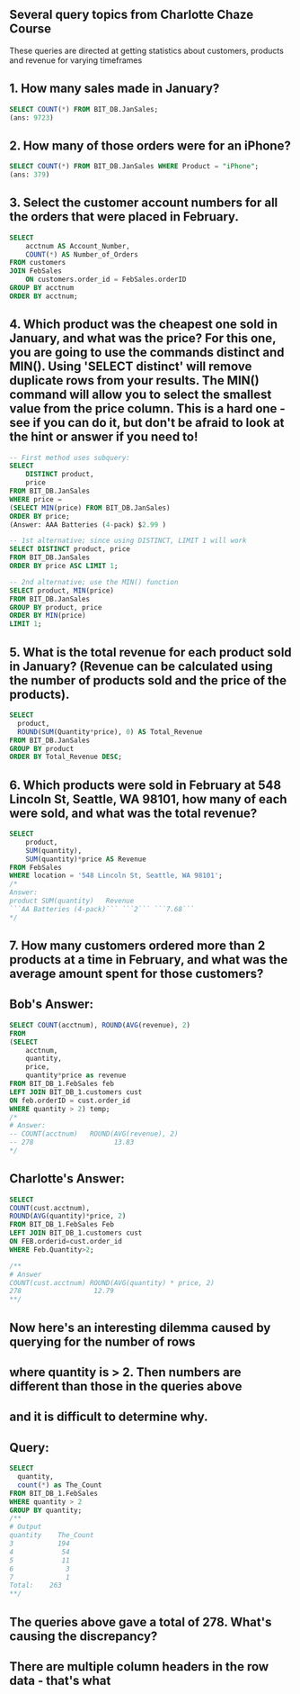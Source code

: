
## Several query topics from Charlotte Chaze Course
These queries are directed at getting statistics about customers, products and revenue for varying timeframes



## 1. How many sales made in January?
```sql
SELECT COUNT(*) FROM BIT_DB.JanSales;
(ans: 9723)
``` 

## 2. How many of those orders were for an iPhone?
```sql
SELECT COUNT(*) FROM BIT_DB.JanSales WHERE Product = "iPhone"; 
(ans: 379)
```


## 3. Select the customer account numbers for all the orders that were placed in February.
```sql
SELECT 
    acctnum AS Account_Number,
    COUNT(*) AS Number_of_Orders
FROM customers
JOIN FebSales 
    ON customers.order_id = FebSales.orderID
GROUP BY acctnum
ORDER BY acctnum;
```


## 4. Which product was the cheapest one sold in January, and what was the price? For this one, you are going to use the commands distinct and MIN(). Using 'SELECT distinct' will remove duplicate rows from your results. The MIN() command will allow you to select the smallest value from the price column. This is a hard one - see if you can do it, but don't be afraid to look at the hint or answer if you need to!
```sql
-- First method uses subquery:
SELECT 
    DISTINCT product,
    price
FROM BIT_DB.JanSales
WHERE price = 
(SELECT MIN(price) FROM BIT_DB.JanSales)
ORDER BY price;
(Answer: AAA Batteries (4-pack) $2.99 )

-- 1st alternative; since using DISTINCT, LIMIT 1 will work
SELECT DISTINCT product, price 
FROM BIT_DB.JanSales 
ORDER BY price ASC LIMIT 1;

-- 2nd alternative; use the MIN() function
SELECT product, MIN(price)
FROM BIT_DB.JanSales
GROUP BY product, price
ORDER BY MIN(price)
LIMIT 1;
```

## 5. What is the total revenue for each product sold in January? (Revenue can be calculated using the number of products sold and the price of the products).
```sql
SELECT 
  product, 
  ROUND(SUM(Quantity*price), 0) AS Total_Revenue
FROM BIT_DB.JanSales
GROUP BY product
ORDER BY Total_Revenue DESC;
```

## 6. Which products were sold in February at 548 Lincoln St, Seattle, WA 98101, how many of each were sold, and what was the total revenue?
```sql
SELECT
    product,
    SUM(quantity),
    SUM(quantity)*price AS Revenue
FROM FebSales
WHERE location = '548 Lincoln St, Seattle, WA 98101';
/*
Answer:
product	SUM(quantity)	Revenue
```AA Batteries (4-pack)```	```2```	```7.68```
*/
```

## 7. How many customers ordered more than 2 products at a time in February, and what was the average amount spent for those customers?
## Bob's Answer:
```sql
SELECT COUNT(acctnum), ROUND(AVG(revenue), 2) 
FROM 
(SELECT
    acctnum,
    quantity,
    price,
    quantity*price as revenue
FROM BIT_DB_1.FebSales feb
LEFT JOIN BIT_DB_1.customers cust
ON feb.orderID = cust.order_id
WHERE quantity > 2) temp;
/*
# Answer:
-- COUNT(acctnum)	ROUND(AVG(revenue), 2)
-- 278	                  13.83
*/
```
## Charlotte's Answer:
```sql
SELECT 
COUNT(cust.acctnum), 
ROUND(AVG(quantity)*price, 2)
FROM BIT_DB_1.FebSales Feb
LEFT JOIN BIT_DB_1.customers cust
ON FEB.orderid=cust.order_id
WHERE Feb.Quantity>2;

/**
# Answer
COUNT(cust.acctnum)	ROUND(AVG(quantity) * price, 2)
278	                 12.79
**/
```
## Now here's an interesting dilemma caused by querying for the number of rows
## where quantity is > 2. Then numbers are different than those in the queries above
## and it is difficult to determine why.
## Query:
```sql
SELECT 
  quantity, 
  count(*) as The_Count
FROM BIT_DB_1.FebSales
WHERE quantity > 2
GROUP BY quantity;
/**
# Output	
quantity	The_Count
3	        194
4	         54
5	         11
6	          3
7	          1
Total:	  263
**/
```
## The queries above gave a total of 278. What's causing the discrepancy?
## There are multiple column headers in the row data - that's what
